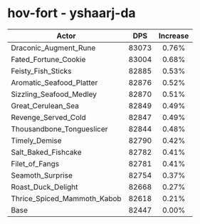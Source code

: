 # hov-fort - yshaarj-da
| Actor | DPS | Increase |
|---|:---:|:---:|
|Draconic_Augment_Rune|83073|0.76%|
|Fated_Fortune_Cookie|83004|0.68%|
|Feisty_Fish_Sticks|82885|0.53%|
|Aromatic_Seafood_Platter|82876|0.52%|
|Sizzling_Seafood_Medley|82870|0.51%|
|Great_Cerulean_Sea|82849|0.49%|
|Revenge_Served_Cold|82847|0.49%|
|Thousandbone_Tongueslicer|82844|0.48%|
|Timely_Demise|82790|0.42%|
|Salt_Baked_Fishcake|82782|0.41%|
|Filet_of_Fangs|82781|0.41%|
|Seamoth_Surprise|82754|0.37%|
|Roast_Duck_Delight|82668|0.27%|
|Thrice_Spiced_Mammoth_Kabob|82618|0.21%|
|Base|82447|0.00%|
